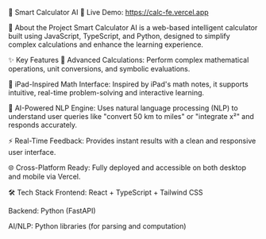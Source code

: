 🚀 Smart Calculator AI
🔗 Live Demo: https://calc-fe.vercel.app

🧠 About the Project
Smart Calculator AI is a web-based intelligent calculator built using JavaScript, TypeScript, and Python, designed to simplify complex calculations and enhance the learning experience.

✨ Key Features
🔢 Advanced Calculations: Perform complex mathematical operations, unit conversions, and symbolic evaluations.

📝 iPad-Inspired Math Interface: Inspired by iPad's math notes, it supports intuitive, real-time problem-solving and interactive learning.

🧠 AI-Powered NLP Engine: Uses natural language processing (NLP) to understand user queries like "convert 50 km to miles" or "integrate x²" and responds accurately.

⚡ Real-Time Feedback: Provides instant results with a clean and responsive user interface.

🌐 Cross-Platform Ready: Fully deployed and accessible on both desktop and mobile via Vercel.

🛠️ Tech Stack
Frontend: React + TypeScript + Tailwind CSS

Backend: Python (FastAPI)

AI/NLP: Python libraries (for parsing and computation)
